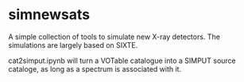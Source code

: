 # simnewsats

A simple collection of tools to simulate new X-ray detectors. The
simulations are largely based on SIXTE.

cat2simput.ipynb will turn a VOTable catalogue into a SIMPUT source
cataloge, as long as a spectrum is associated with it.
